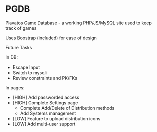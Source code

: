 # PGDB
Plavatos Game Database - a working PHP/JS/MySQL site used to keep track of games

Uses Boostrap (included) for ease of design

Future Tasks

  In DB:
  * Escape Input
  * Switch to mysqli
  * Review constraints and PK/FKs
  
  In pages:
  * [HIGH] Add passworded access
  * [HIGH] Complete Settings page
    * Complete Add/Delete of Distribution methods
    * Add Systems management
  * [LOW] Feature to upload distribution icons
  * [LOW] Add multi-user support
